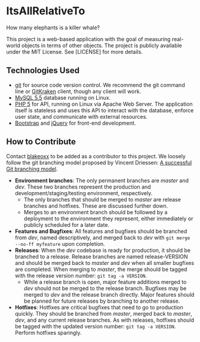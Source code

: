 # ItsAllRelativeTo
How many elephants is a killer whale?

This project is a web-based application with the goal of measuring real-world objects in terms of other objects. The project is publicly available under the MIT License. See [LICENSE] for more details.

## Technologies Used

- [git](https://git-scm.com/) for source code version control. We recommend the git command line or [GitKraken](http://www.gitkraken.com/) client, though any client will work.
- [MySQL 5.5](http://www.mysql.com/) database running on Linux.
- [PHP 5](http://php.net/) for API, running on Linux via Apache Web Server. The application itself is stateless and uses this API to interact with the database, enforce user state, and communicate with external resources.
- [Bootstrap](http://getbootstrap.com/) and [jQuery](https://jquery.com/) for front-end development.

## How to Contribute

Contact [blakeoxx](https://github.com/blakeoxx) to be added as a contributor to this project. We loosely follow the git branching model proposed by Vincent Driessen: [A successful Git branching model](http://nvie.com/posts/a-successful-git-branching-model/).

- **Environment branches**: The only permanent branches are *master* and *dev*. These two branches represent the production and development/staging/testing environment, respectively.
  - The only branches that should be merged to *master* are release branches and hotfixes. These are discussed further down.
  - Merges to an environment branch should be followed by a deployment to the environment they represent, either immediately or publicly scheduled for a later date.
- **Features and Bugfixes**: All features and bugfixes should be branched from *dev*, named descriptively, and merged back to *dev* with ```git merge --no-ff myfeature``` upon completion.
- **Releases**: When the *dev* codebase is ready for production, it should be branched to a release. Release branches are named release-VERSION and should be merged back to *master* and *dev* when all smaller bugfixes are completed. When merging to *master*, the merge should be tagged with the release version number: ```git tag -a VERSION```.
  - While a release branch is open, major feature additions merged to *dev* should not be merged to the release branch. Bugfixes may be merged to *dev* and the release branch directly. Major features should be planned for future releases by branching to another release.
- **Hotfixes**: Hotfixes are critical bugfixes that need to go to production quickly. They should be branched from *master*, merged back to *master*, *dev*, and any current release branches. As with releases, hotfixes should be tagged with the updated version number: ```git tag -a VERSION```. Perform hotfixes sparingly.
